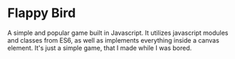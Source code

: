 # Flappy Bird
  A simple and popular game built in Javascript. It utilizes javascript modules and classes from ES6, as well as implements everything inside a canvas element.
  It's just a simple game, that I made while I was bored.
  
